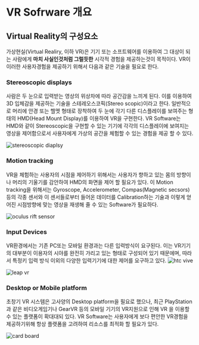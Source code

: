 # VR Sofrware 개요

## Virtual Reality의 구성요소
가상현실(Virtual Realiry, 이하 VR)은 기기 또는 소프트웨어를 이용하여 그 대상이 되는 사람에게 __마치 사실인것처럼 그럴듯한__ 시각적 경험을 제공하는것이 목적이다.
VR이 이러한 사용자경험을 제공하기 위해서 다음과 같은 기술을 필요로 한다.

### Stereoscopic displays
 사람은 두 눈으로 입력받는 영상의 위상차에 따라 공간감을 느끼게 된다. 이를 이용하여 3D 입체감을 제공하는 기술을 스테레오스코픽(Stereo scopic)이라고 한다. 일반적으로 머리에 안경 또는 헬멧 형태로 장착하여 두 눈에 각기 다른 디스플레이를 보여주는 형태의 HMD(Head Mount Display)를 이용하여 VR을 구현한다. VR Software는 HMD와 같이 Stereoscopic을 구현할 수 있는 기기에 각각의 디스플레이에 보여지는 영상을 제어함으로서 사용자에게 가상의 공간을 체험할 수 있는 경험을 제공 할 수 있다.
 
![stereoscopic diaplsy](http://www.wareable.com/media/images/2014/10/windlands-oculus-rift-1-1412334393-0NUf-column-width-inline.jpg)

### Motion tracking 
 VR을 체험하는 사용자의 시점을 제어하기 위해서는 사용자가 향하고 있는 몸의 방향이나 머리의 기울기를 감안하여 HMD의 화면을 제어 할 필요가 있다. 이 Motion tracking을 위해서는 Gyroscope, Accelerometer, Compas(Magnetic secsors) 등의 각종 센서와 이 센서들로부터 들어온 데이터를 Calibration하는 기술과 이렇게 얻어진 시점방향에 맞는 영상을 재생해 줄 수 있는 Software가 필요하다.

![oculus rift sensor](https://d3nevzfk7ii3be.cloudfront.net/igi/J6nl4bbTpAiDli5k.medium)

### Input Devices
VR환경에서는 기존 PC또는 모바일 환경과는 다른 입력방식이 요구된다. 이는 VR기기의 대부분이 이용자의 시야를 완전히 가리고 있는 형태로 구성되어 있기 때문에며, 따라서 특정키 입력 방식 이외의 다양한 입력기기에 대한 제어를 요구하고 있다.
![htc vive](http://cdn.mos.techradar.com/art/Wearables/HTC/Vive%20Pre/HTC%20Vive%20Pre%20review07-970-80.JPG)

![leap vr](http://www.roadtovr.com/wp-content/uploads/cache/2014/12/leapmotion3djam/3334760298.jpg)

### Desktop or Mobile platform
초창기 VR 시스템은 고사양의 Desktop platform을 필요로 했으나, 최근 PlayStation과 같은 비디오게임기나 GearVR 등의 모바일 기기의 VR지원으로 인해 VR 을 이용할 수 있는 플랫폼이 확대대되 있다. VR Software는 사용자에게 보다 편안한 VR경험을 제공하기위해 항상 플랫폼을 고려하여 리소스를 최적화 할 필요가 있다.

![card board](https://developers.google.com/cardboard/images/hero.jpg)


